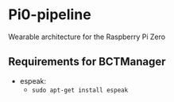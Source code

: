 # Pi0-pipeline
Wearable architecture for the Raspberry Pi Zero

## Requirements for BCTManager  

 - espeak:  
 	- ```sudo apt-get install espeak```
 
